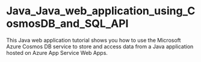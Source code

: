 # Java_Java_web_application_using_CosmosDB_and_SQL_API
This Java web application tutorial shows you how to use the Microsoft Azure Cosmos DB service to store and access data from a Java application hosted on Azure App Service Web Apps.
